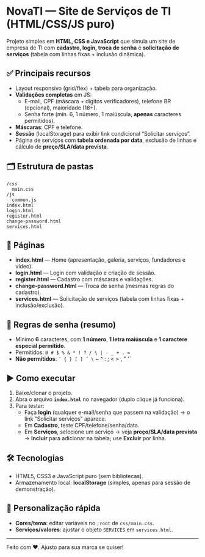 # NovaTI — Site de Serviços de TI (HTML/CSS/JS puro)

Projeto simples em **HTML, CSS e JavaScript** que simula um site de empresa de TI com **cadastro, login, troca de senha** e **solicitação de serviços** (tabela com linhas fixas + inclusão dinâmica).

## ✅ Principais recursos
- Layout responsivo (grid/flex) + tabela para organização.
- **Validações completas** em JS:
  - E-mail, CPF (máscara + dígitos verificadores), telefone BR (opcional), maioridade (18+).
  - Senha forte (mín. 6, 1 número, 1 maiúscula, **apenas** caracteres permitidos).
- **Máscaras**: CPF e telefone.
- **Sessão** (localStorage) para exibir link condicional “Solicitar serviços”.
- Página de serviços com **tabela ordenada por data**, exclusão de linhas e cálculo de **preço/SLA/data prevista**.

## 🗂 Estrutura de pastas
```
/css
  main.css
/js
  common.js
index.html
login.html
register.html
change-password.html
services.html
```

## 📄 Páginas
- **index.html** — Home (apresentação, galeria, serviços, fundadores e vídeo).
- **login.html** — Login com validação e criação de sessão.
- **register.html** — Cadastro com máscaras e validações.
- **change-password.html** — Troca de senha (mesmas regras do cadastro).
- **services.html** — Solicitação de serviços (tabela com linhas fixas + inclusão/exclusão).

## 🔐 Regras de senha (resumo)
- Mínimo **6** caracteres, com **1 número**, **1 letra maiúscula** e **1 caractere especial permitido**.  
- Permitidos: `@ # $ % & * ! ? / \ | - _ + . =`  
- **Não permitidos**: `¨ { } [ ] ´ \` ~ ^ : ; < > , " '`

## ▶️ Como executar
1. Baixe/clonar o projeto.
2. Abra o arquivo **`index.html`** no navegador (duplo clique já funciona).
3. Para testar:
   - Faça **login** (qualquer e-mail/senha que passem na validação) → o link “Solicitar serviços” aparece.
   - Em **Cadastro**, teste CPF/telefone/senha/data.
   - Em **Serviços**, selecione um serviço → veja **preço/SLA/data prevista** → **Incluir** para adicionar na tabela; use **Excluir** por linha.

## 🛠 Tecnologias
- HTML5, CSS3 e JavaScript puro (sem bibliotecas).
- Armazenamento local: **localStorage** (simples, apenas para sessão de demonstração).

## 🎯 Personalização rápida
- **Cores/tema**: editar variáveis no `:root` de `css/main.css`.
- **Serviços/valores**: ajustar o objeto `SERVICES` em `services.html`.

---

Feito com ❤️. Ajusto para sua marca se quiser!
